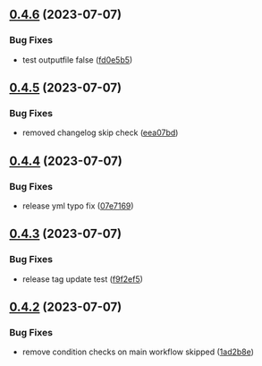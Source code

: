 ## [0.4.6](https://github.com/henrynoowah/blog/compare/v0.4.5...v0.4.6) (2023-07-07)


### Bug Fixes

* test outputfile false ([fd0e5b5](https://github.com/henrynoowah/blog/commit/fd0e5b59803e1ced7e84f6eaeb729f7af896c7a1))



## [0.4.5](https://github.com/henrynoowah/blog/compare/v0.4.4...v0.4.5) (2023-07-07)


### Bug Fixes

* removed changelog skip check ([eea07bd](https://github.com/henrynoowah/blog/commit/eea07bdc816756eec1bcbb79c628869a0cb0404f))



## [0.4.4](https://github.com/henrynoowah/blog/compare/v0.4.3...v0.4.4) (2023-07-07)


### Bug Fixes

* release yml typo fix ([07e7169](https://github.com/henrynoowah/blog/commit/07e71696a45ec1bb4b18b0d069f03ff999142d3e))



## [0.4.3](https://github.com/henrynoowah/blog/compare/v0.4.2...v0.4.3) (2023-07-07)


### Bug Fixes

* release tag update test ([f9f2ef5](https://github.com/henrynoowah/blog/commit/f9f2ef57702bb0170920061f308e52d56a0535f2))



## [0.4.2](https://github.com/henrynoowah/blog/compare/v0.4.1...v0.4.2) (2023-07-07)


### Bug Fixes

* remove condition checks on main workflow skipped ([1ad2b8e](https://github.com/henrynoowah/blog/commit/1ad2b8ebf0d7d11bcab463e8bd7a3ad4de21c822))



